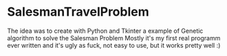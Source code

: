# SalesmanTravelProblem

The idea was to create with Python and Tkinter a example of Genetic algorithm to solve the Salesman Problem
Mostly it's my first real programm ever written and it's ugly as fuck, not easy to use, but it works pretty well :)
